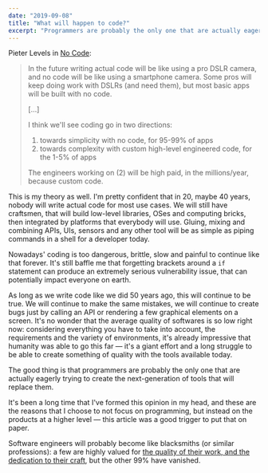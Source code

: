 ```yaml
---
date: "2019-09-08"
title: "What will happen to code?"
excerpt: "Programmers are probably the only one that are actually eagerly trying to create the tools that will replace them."
---
```


Pieter Levels in [No Code](https://levels.io/no-code/):

> In the future writing actual code will be like using a pro DSLR camera, and no code will be like using a smartphone camera. Some pros will keep doing work with DSLRs (and need them), but most basic apps will be built with no code. 
> 
> […]
> 
> I think we'll see coding go in two directions:
> 
> 1) towards simplicity with no code, for 95-99% of apps
> 2) towards complexity with custom high-level engineered code, for the 1-5% of apps
>
> The engineers working on (2) will be high paid, in the millions/year, because custom code.

This is my theory as well. I'm pretty confident that in 20, maybe 40 years, nobody will write actual code for most use cases. We will still have craftsmen, that will build low-level libraries, OSes and computing bricks, then integrated by platforms that everybody will use. Gluing, mixing and combining APIs, UIs, sensors and any other tool will be as simple as piping commands in a shell for a developer today.

Nowadays' coding is too dangerous, brittle, slow and painful to continue like that forever. It's still baffle me that forgetting brackets around a `if` statement can produce an extremely serious vulnerability issue, that can potentially impact everyone on earth.

As long as we write code like we did 50 years ago, this will continue to be true. We will continue to make the same mistakes, we will continue to create bugs just by calling an API or rendering a few graphical elements on a screen. It's no wonder that the average quality of softwares is so low right now: considering everything you have to take into account, the requirements and the variety of environments, it's already impressive that humanity was able to go this far — it's a giant effort and a long struggle to be able to create something of quality with the tools available today.

The good thing is that programmers are probably the only one that are actually eagerly trying to create the next-generation of tools that will replace them. 

It's been a long time that I've formed this opinion in my head, and these are the reasons that I choose to not focus on programming, but instead on the products at a higher level — this article was a good trigger to put that on paper. 

Software engineers will probably become like blacksmiths (or similar professions): a few are highly valued for [the quality of their work, and the dedication to their craft](https://youtu.be/TD2XGwmRJi8), but the other 99% have vanished.